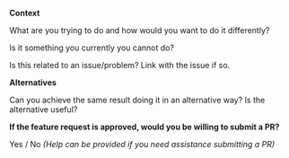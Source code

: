 **Context**

What are you trying to do and how would you want to do it differently?

Is it something you currently you cannot do?

Is this related to an issue/problem? Link with the issue if so.

**Alternatives**

Can you achieve the same result doing it in an alternative way? Is the alternative useful?

**If the feature request is approved, would you be willing to submit a PR?**

Yes / No _(Help can be provided if you need assistance submitting a PR)_
